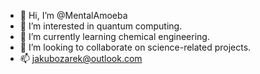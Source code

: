 - 👋 Hi, I’m @MentalAmoeba
- 👀 I’m interested in quantum computing.
- 🌱 I’m currently learning chemical engineering.
- 💞️ I’m looking to collaborate on science-related projects.
- 📫 jakubozarek@outlook.com

<!---
MentalAmoeba/MentalAmoeba is a ✨ special ✨ repository because its `README.md` (this file) appears on your GitHub profile.
You can click the Preview link to take a look at your changes.
--->
